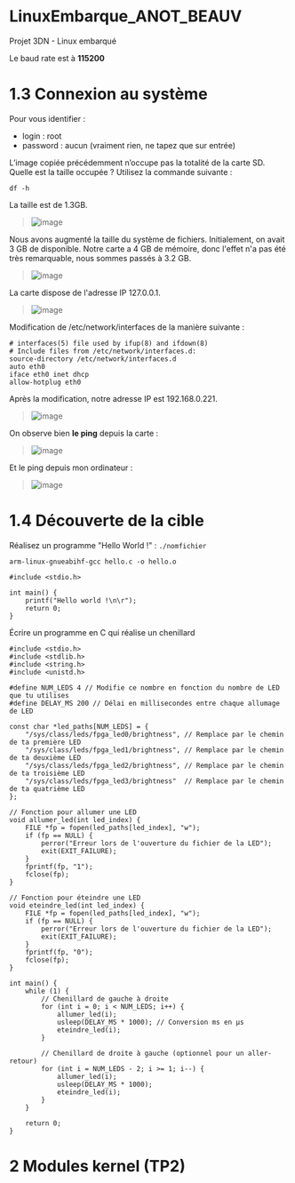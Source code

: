 # LinuxEmbarque_ANOT_BEAUV
Projet 3DN - Linux embarqué

Le baud rate est à **115200**
# **1.3 Connexion au système**
Pour vous identifier :
  * login : root
  * password : aucun (vraiment rien, ne tapez que sur entrée)
    
L’image copiée précédemment n’occupe pas la totalité de la carte SD. 
Quelle est la taille occupée ? Utilisez la commande suivante :
```
df -h
```
La taille est de 1.3GB.

> ![image](https://github.com/user-attachments/assets/eb16d2da-06b8-4309-a20d-f0d9bd283e2d)

Nous avons augmenté la taille du système de fichiers. Initialement, on avait 3 GB de disponible. Notre carte a 4 GB de mémoire, donc l'effet n'a pas été très remarquable, nous sommes passés à 3.2 GB.

> ![image](https://github.com/user-attachments/assets/c782e170-60bb-4777-8841-f2b63583a6b1)


La carte dispose de l'adresse IP 127.0.0.1.

> ![image](https://github.com/user-attachments/assets/1fff7dbf-9396-4703-bc70-93319a9d9706)


Modification de /etc/network/interfaces de la manière suivante :
```
# interfaces(5) file used by ifup(8) and ifdown(8)
# Include files from /etc/network/interfaces.d:
source-directory /etc/network/interfaces.d
auto eth0
iface eth0 inet dhcp
allow-hotplug eth0
```
Après la modification, notre adresse IP est 192.168.0.221.

> ![image](https://github.com/user-attachments/assets/f7f5e4dd-8efd-4623-a649-e4771ec72d2e)

On observe bien **le ping** depuis la carte : 

> ![image](https://github.com/user-attachments/assets/ca4338f8-653a-4fe9-9f8d-2e0e6db43488)

Et le ping depuis mon ordinateur :

> ![image](https://github.com/user-attachments/assets/572bc063-2abd-4962-a25d-d84345994814)


# **1.4 Découverte de la cible**

Réalisez un programme "Hello World !"   :  ```./nomfichier```

```
arm-linux-gnueabihf-gcc hello.c -o hello.o
```

```
#include <stdio.h>

int main() {
    printf("Hello world !\n\r");
    return 0;
}
```

Écrire un programme en C qui réalise un chenillard
```
#include <stdio.h>
#include <stdlib.h>
#include <string.h>
#include <unistd.h>

#define NUM_LEDS 4 // Modifie ce nombre en fonction du nombre de LED que tu utilises
#define DELAY_MS 200 // Délai en millisecondes entre chaque allumage de LED

const char *led_paths[NUM_LEDS] = {
    "/sys/class/leds/fpga_led0/brightness", // Remplace par le chemin de ta première LED
    "/sys/class/leds/fpga_led1/brightness", // Remplace par le chemin de ta deuxième LED
    "/sys/class/leds/fpga_led2/brightness", // Remplace par le chemin de ta troisième LED
    "/sys/class/leds/fpga_led3/brightness"  // Remplace par le chemin de ta quatrième LED
};

// Fonction pour allumer une LED
void allumer_led(int led_index) {
    FILE *fp = fopen(led_paths[led_index], "w");
    if (fp == NULL) {
        perror("Erreur lors de l'ouverture du fichier de la LED");
        exit(EXIT_FAILURE);
    }
    fprintf(fp, "1");
    fclose(fp);
}

// Fonction pour éteindre une LED
void eteindre_led(int led_index) {
    FILE *fp = fopen(led_paths[led_index], "w");
    if (fp == NULL) {
        perror("Erreur lors de l'ouverture du fichier de la LED");
        exit(EXIT_FAILURE);
    }
    fprintf(fp, "0");
    fclose(fp);
}

int main() {
    while (1) {
        // Chenillard de gauche à droite
        for (int i = 0; i < NUM_LEDS; i++) {
            allumer_led(i);
            usleep(DELAY_MS * 1000); // Conversion ms en µs
            eteindre_led(i);
        }

        // Chenillard de droite à gauche (optionnel pour un aller-retour)
        for (int i = NUM_LEDS - 2; i >= 1; i--) {
            allumer_led(i);
            usleep(DELAY_MS * 1000);
            eteindre_led(i);
        }
    }

    return 0;
}
```


# 2 Modules kernel (TP2)




